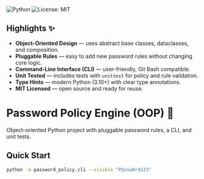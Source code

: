 ![Python](https://img.shields.io/badge/Python-3.10%2B-blue)
![License: MIT](https://img.shields.io/badge/License-MIT-green.svg)

## Highlights ✨

- **Object-Oriented Design** — uses abstract base classes, dataclasses, and composition.
- **Pluggable Rules** — easy to add new password rules without changing core logic.
- **Command-Line Interface (CLI)** — user-friendly, Git Bash compatible.
- **Unit Tested** — includes tests with `unittest` for policy and rule validation.
- **Type Hints** — modern Python (3.10+) with clear type annotations.
- **MIT Licensed** — open source and ready for reuse.



# Password Policy Engine (OOP) 🔐

Object-oriented Python project with pluggable password rules, a CLI, and unit tests.

## Quick Start
```bash
python -m password_policy.cli --visible "P@ssw0rd123"
